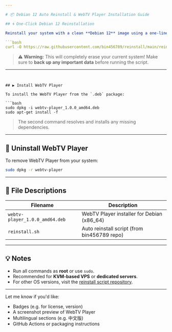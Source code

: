 ```yaml
---

# 📦 Debian 12 Auto Reinstall & WebTV Player Installation Guide

## 🌀 One-Click Debian 12 Reinstallation

Reinstall your system with a clean **Debian 12** image using a one-liner:

```bash
curl -O https://raw.githubusercontent.com/bin456789/reinstall/main/reinstall.sh && bash reinstall.sh debian 12 --password 123456 && reboot
```

> ⚠️ **Warning:** This will completely erase your current system!
> Make sure to **back up any important data** before running the script.

---
```


## ▶️ Install WebTV Player

To install the WebTV Player from the `.deb` package:

```bash
sudo dpkg -i webtv-player_1.0.0_amd64.deb
sudo apt-get install -f
```

> The second command resolves and installs any missing dependencies.

---

## 🧹 Uninstall WebTV Player

To remove WebTV Player from your system:

```bash
sudo dpkg -r webtv-player
```

---

## 📂 File Descriptions

| Filename                       | Description                                 |
| ------------------------------ | ------------------------------------------- |
| `webtv-player_1.0.0_amd64.deb` | WebTV Player installer for Debian (x86\_64) |
| `reinstall.sh`                 | Auto reinstall script (from bin456789 repo) |

---

## 💡 Notes

* Run all commands as **root** or use `sudo`.
* Recommended for **KVM-based VPS** or **dedicated servers**.
* For other OS versions, visit the [reinstall script repository](https://github.com/bin456789/reinstall).

---

Let me know if you'd like:

* Badges (e.g. for license, version)
* A screenshot preview of WebTV Player
* Multilingual sections (e.g. 中文版)
* GitHub Actions or packaging instructions

